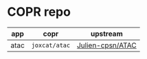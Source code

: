 # COPR repo
| app | copr | upstream |
| --- | ---- | -------- |
| atac | `joxcat/atac` | [Julien-cpsn/ATAC](https://github.com/Julien-cpsn/ATAC) |
